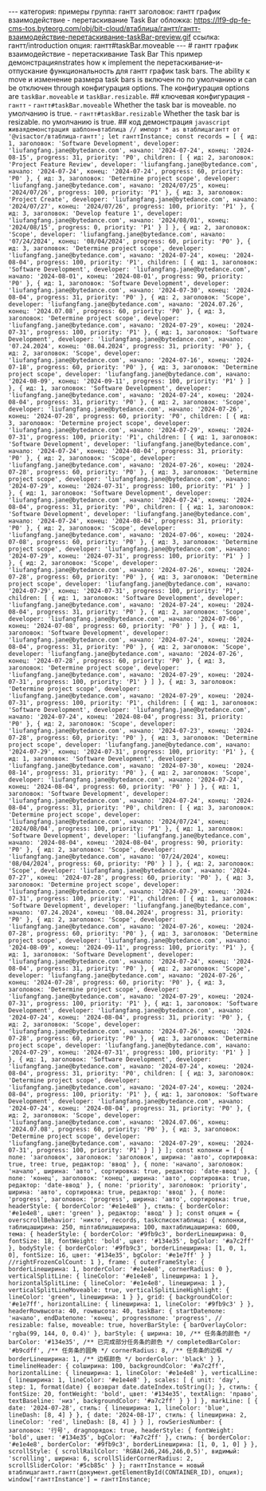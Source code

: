 --- категория: примеры группа: гантт заголовок: гантт график взаимодействие - перетаскивание Task Bar обложка: https://lf9-dp-fe-cms-tos.byteorg.com/obj/bit-cloud/втаблица/гантт/гантт-взаимодействие-перетаскивание-taskBar-preview.gif ссылка: гантт/introduction опция: гантт#taskBar.moveable --- # гантт график взаимодействие - перетаскивание Task Bar This пример демонстрацияnstrates how к implement the перетаскивание-и-отпускание функциональность для гантт график task bars. The ability к move и изменение размера task bars is включен по по умолчанию и can be отключен through конфигурация options. The конфигурация options are `taskBar.moveable` и `taskBar.resizable`. ## ключевая конфигурация - `гантт` - `гантт#taskBar.moveable` Whether the task bar is moveable. по умолчанию is true. - `гантт#taskBar.resizable` Whether the task bar is resizable. по умолчанию is true. ## код демонстрация ```javascript живаядемонстрация шаблон=втаблица // импорт * as втаблицагантт от '@visactor/втаблица-гантт'; let ганттInstance; const records = [ { ид: 1, заголовок: 'Software Development', developer: 'liufangfang.jane@bytedance.com', начало: '2024-07-24', конец: '2024-08-15', progress: 31, priority: 'P0', children: [ { ид: 2, заголовок: 'Project Feature Review', developer: 'liufangfang.jane@bytedance.com', начало: '2024-07-24', конец: '2024-07-24', progress: 60, priority: 'P0' }, { ид: 3, заголовок: 'Determine project scope', developer: 'liufangfang.jane@bytedance.com', начало: '2024/07/25', конец: '2024/07/26', progress: 100, priority: 'P1' }, { ид: 3, заголовок: 'Project Create', developer: 'liufangfang.jane@bytedance.com', начало: '2024/07/27', конец: '2024/07/26', progress: 100, priority: 'P1' }, { ид: 3, заголовок: 'Develop feature 1', developer: 'liufangfang.jane@bytedance.com', начало: '2024/08/01', конец: '2024/08/15', progress: 0, priority: 'P1' } ] }, { ид: 2, заголовок: 'Scope', developer: 'liufangfang.jane@bytedance.com', начало: '07/24/2024', конец: '08/04/2024', progress: 60, priority: 'P0' }, { ид: 3, заголовок: 'Determine project scope', developer: 'liufangfang.jane@bytedance.com', начало: '2024-07-24', конец: '2024-08-04', progress: 100, priority: 'P1', children: [ { ид: 1, заголовок: 'Software Development', developer: 'liufangfang.jane@bytedance.com', начало: '2024-08-01', конец: '2024-08-01', progress: 90, priority: 'P0' }, { ид: 1, заголовок: 'Software Development', developer: 'liufangfang.jane@bytedance.com', начало: '2024-07-30', конец: '2024-08-04', progress: 31, priority: 'P0' }, { ид: 2, заголовок: 'Scope', developer: 'liufangfang.jane@bytedance.com', начало: '2024.07.26', конец: '2024.07.08', progress: 60, priority: 'P0' }, { ид: 3, заголовок: 'Determine project scope', developer: 'liufangfang.jane@bytedance.com', начало: '2024-07-29', конец: '2024-07-31', progress: 100, priority: 'P1' }, { ид: 1, заголовок: 'Software Development', developer: 'liufangfang.jane@bytedance.com', начало: '07.24.2024', конец: '08.04.2024', progress: 31, priority: 'P0' }, { ид: 2, заголовок: 'Scope', developer: 'liufangfang.jane@bytedance.com', начало: '2024-07-16', конец: '2024-07-18', progress: 60, priority: 'P0' }, { ид: 3, заголовок: 'Determine project scope', developer: 'liufangfang.jane@bytedance.com', начало: '2024-08-09', конец: '2024-09-11', progress: 100, priority: 'P1' } ] }, { ид: 1, заголовок: 'Software Development', developer: 'liufangfang.jane@bytedance.com', начало: '2024-07-24', конец: '2024-08-04', progress: 31, priority: 'P0' }, { ид: 2, заголовок: 'Scope', developer: 'liufangfang.jane@bytedance.com', начало: '2024-07-26', конец: '2024-07-28', progress: 60, priority: 'P0', children: [ { ид: 3, заголовок: 'Determine project scope', developer: 'liufangfang.jane@bytedance.com', начало: '2024-07-29', конец: '2024-07-31', progress: 100, priority: 'P1', children: [ { ид: 1, заголовок: 'Software Development', developer: 'liufangfang.jane@bytedance.com', начало: '2024-07-24', конец: '2024-08-04', progress: 31, priority: 'P0' }, { ид: 2, заголовок: 'Scope', developer: 'liufangfang.jane@bytedance.com', начало: '2024-07-26', конец: '2024-07-28', progress: 60, priority: 'P0' }, { ид: 3, заголовок: 'Determine project scope', developer: 'liufangfang.jane@bytedance.com', начало: '2024-07-29', конец: '2024-07-31', progress: 100, priority: 'P1' } ] }, { ид: 1, заголовок: 'Software Development', developer: 'liufangfang.jane@bytedance.com', начало: '2024-07-24', конец: '2024-08-04', progress: 31, priority: 'P0', children: [ { ид: 1, заголовок: 'Software Development', developer: 'liufangfang.jane@bytedance.com', начало: '2024-07-24', конец: '2024-08-04', progress: 31, priority: 'P0' }, { ид: 2, заголовок: 'Scope', developer: 'liufangfang.jane@bytedance.com', начало: '2024-07-06', конец: '2024-07-08', progress: 60, priority: 'P0' }, { ид: 3, заголовок: 'Determine project scope', developer: 'liufangfang.jane@bytedance.com', начало: '2024-07-29', конец: '2024-07-31', progress: 100, priority: 'P1' } ] }, { ид: 2, заголовок: 'Scope', developer: 'liufangfang.jane@bytedance.com', начало: '2024-07-26', конец: '2024-07-28', progress: 60, priority: 'P0' }, { ид: 3, заголовок: 'Determine project scope', developer: 'liufangfang.jane@bytedance.com', начало: '2024-07-29', конец: '2024-07-31', progress: 100, priority: 'P1', children: [ { ид: 1, заголовок: 'Software Development', developer: 'liufangfang.jane@bytedance.com', начало: '2024-07-24', конец: '2024-08-04', progress: 31, priority: 'P0' }, { ид: 2, заголовок: 'Scope', developer: 'liufangfang.jane@bytedance.com', начало: '2024-07-06', конец: '2024-07-08', progress: 60, priority: 'P0' } ] }, { ид: 1, заголовок: 'Software Development', developer: 'liufangfang.jane@bytedance.com', начало: '2024-07-24', конец: '2024-08-04', progress: 31, priority: 'P0' }, { ид: 2, заголовок: 'Scope', developer: 'liufangfang.jane@bytedance.com', начало: '2024-07-26', конец: '2024-07-28', progress: 60, priority: 'P0' }, { ид: 3, заголовок: 'Determine project scope', developer: 'liufangfang.jane@bytedance.com', начало: '2024-07-29', конец: '2024-07-31', progress: 100, priority: 'P1' } ] }, { ид: 3, заголовок: 'Determine project scope', developer: 'liufangfang.jane@bytedance.com', начало: '2024-07-29', конец: '2024-07-31', progress: 100, priority: 'P1', children: [ { ид: 1, заголовок: 'Software Development', developer: 'liufangfang.jane@bytedance.com', начало: '2024-07-24', конец: '2024-08-04', progress: 31, priority: 'P0' }, { ид: 2, заголовок: 'Scope', developer: 'liufangfang.jane@bytedance.com', начало: '2024-07-23', конец: '2024-07-28', progress: 60, priority: 'P0' }, { ид: 3, заголовок: 'Determine project scope', developer: 'liufangfang.jane@bytedance.com', начало: '2024-07-29', конец: '2024-07-31', progress: 100, priority: 'P1' }, { ид: 1, заголовок: 'Software Development', developer: 'liufangfang.jane@bytedance.com', начало: '2024-07-30', конец: '2024-08-14', progress: 31, priority: 'P0' }, { ид: 2, заголовок: 'Scope', developer: 'liufangfang.jane@bytedance.com', начало: '2024-07-24', конец: '2024-08-04', progress: 60, priority: 'P0' } ] }, { ид: 1, заголовок: 'Software Development', developer: 'liufangfang.jane@bytedance.com', начало: '2024-07-24', конец: '2024-08-04', progress: 31, priority: 'P0', children: [ { ид: 3, заголовок: 'Determine project scope', developer: 'liufangfang.jane@bytedance.com', начало: '2024/07/24', конец: '2024/08/04', progress: 100, priority: 'P1' }, { ид: 1, заголовок: 'Software Development', developer: 'liufangfang.jane@bytedance.com', начало: '2024-08-04', конец: '2024-08-04', progress: 90, priority: 'P0' }, { ид: 2, заголовок: 'Scope', developer: 'liufangfang.jane@bytedance.com', начало: '07/24/2024', конец: '08/04/2024', progress: 60, priority: 'P0' } ] }, { ид: 2, заголовок: 'Scope', developer: 'liufangfang.jane@bytedance.com', начало: '2024-07-27', конец: '2024-07-28', progress: 60, priority: 'P0' }, { ид: 3, заголовок: 'Determine project scope', developer: 'liufangfang.jane@bytedance.com', начало: '2024-07-29', конец: '2024-07-31', progress: 100, priority: 'P1', children: [ { ид: 1, заголовок: 'Software Development', developer: 'liufangfang.jane@bytedance.com', начало: '07.24.2024', конец: '08.04.2024', progress: 31, priority: 'P0' }, { ид: 2, заголовок: 'Scope', developer: 'liufangfang.jane@bytedance.com', начало: '2024-07-26', конец: '2024-07-28', progress: 60, priority: 'P0' }, { ид: 3, заголовок: 'Determine project scope', developer: 'liufangfang.jane@bytedance.com', начало: '2024-08-09', конец: '2024-09-11', progress: 100, priority: 'P1' }, { ид: 1, заголовок: 'Software Development', developer: 'liufangfang.jane@bytedance.com', начало: '2024-07-24', конец: '2024-08-04', progress: 31, priority: 'P0' }, { ид: 2, заголовок: 'Scope', developer: 'liufangfang.jane@bytedance.com', начало: '2024-07-26', конец: '2024-07-28', progress: 60, priority: 'P0' }, { ид: 3, заголовок: 'Determine project scope', developer: 'liufangfang.jane@bytedance.com', начало: '2024-07-29', конец: '2024-07-31', progress: 100, priority: 'P1' }, { ид: 1, заголовок: 'Software Development', developer: 'liufangfang.jane@bytedance.com', начало: '2024-07-24', конец: '2024-08-04', progress: 31, priority: 'P0' }, { ид: 2, заголовок: 'Scope', developer: 'liufangfang.jane@bytedance.com', начало: '2024-07-26', конец: '2024-07-28', progress: 60, priority: 'P0' }, { ид: 3, заголовок: 'Determine project scope', developer: 'liufangfang.jane@bytedance.com', начало: '2024-07-29', конец: '2024-07-31', progress: 100, priority: 'P1' } ] }, { ид: 1, заголовок: 'Software Development', developer: 'liufangfang.jane@bytedance.com', начало: '2024-07-24', конец: '2024-08-04', progress: 31, priority: 'P0', children: [ { ид: 3, заголовок: 'Determine project scope', developer: 'liufangfang.jane@bytedance.com', начало: '2024-07-24', конец: '2024-08-04', progress: 100, priority: 'P1' }, { ид: 1, заголовок: 'Software Development', developer: 'liufangfang.jane@bytedance.com', начало: '2024-07-24', конец: '2024-08-04', progress: 31, priority: 'P0' }, { ид: 2, заголовок: 'Scope', developer: 'liufangfang.jane@bytedance.com', начало: '2024.07.06', конец: '2024.07.08', progress: 60, priority: 'P0' }, { ид: 3, заголовок: 'Determine project scope', developer: 'liufangfang.jane@bytedance.com', начало: '2024-07-29', конец: '2024-07-31', progress: 100, priority: 'P1' } ] } ]; const колонки = [ { поле: 'заголовок', заголовок: 'заголовок', ширина: 'авто', сортировка: true, tree: true, редактор: 'ввод' }, { поле: 'начало', заголовок: 'начало', ширина: 'авто', сортировка: true, редактор: 'date-ввод' }, { поле: 'конец', заголовок: 'конец', ширина: 'авто', сортировка: true, редактор: 'date-ввод' }, { поле: 'priority', заголовок: 'priority', ширина: 'авто', сортировка: true, редактор: 'ввод' }, { поле: 'progress', заголовок: 'progress', ширина: 'авто', сортировка: true, headerStyle: { borderColor: '#e1e4e8' }, стиль: { borderColor: '#e1e4e8', цвет: 'green' }, редактор: 'ввод' } ]; const опция = { overscrollBehavior: 'никто', records, taskсписоктаблица: { колонки, таблицаширина: 250, minтаблицаширина: 100, maxтаблицаширина: 600, тема: { headerStyle: { borderColor: '#9fb9c3', borderLineширина: 0, fontSize: 18, fontWeight: 'bold', цвет: '#134e35', bgColor: '#a7c2ff' }, bodyStyle: { borderColor: '#9fb9c3', borderLineширина: [1, 0, 1, 0], fontSize: 16, цвет: '#134e35', bgColor: '#e1e7ff' } } //rightFrozenColCount: 1 }, frame: { outerFrameStyle: { borderLineширина: 1, borderColor: '#e1e4e8', cornerRadius: 0 }, verticalSplitLine: { lineColor: '#e1e4e8', lineширина: 1 }, horizontalSplitLine: { lineColor: '#e1e4e8', lineширина: 1 }, verticalSplitLineMoveable: true, verticalSplitLineHighlight: { lineColor: 'green', lineширина: 1 } }, grid: { backgroundColor: '#e1e7ff', horizontalLine: { lineширина: 1, lineColor: '#9fb9c3' } }, headerRowвысота: 40, rowвысота: 40, taskBar: { startDateполе: 'начало', endDateполе: 'конец', progressполе: 'progress', // resizable: false, moveable: true, hoverBarStyle: { barOverlayColor: 'rgba(99, 144, 0, 0.4)' }, barStyle: { ширина: 10, /** 任务条的颜色 */ barColor: '#134e35', /** 已完成部分任务条的颜色 */ completedBarColor: '#b9cdff', /** 任务条的圆角 */ cornerRadius: 8, /** 任务条的边框 */ borderLineширина: 1, /** 边框颜色 */ borderColor: 'black' } }, timelineHeader: { colширина: 100, backgroundColor: '#a7c2ff', horizontalLine: { lineширина: 1, lineColor: '#e1e4e8' }, verticalLine: { lineширина: 1, lineColor: '#e1e4e8' }, scales: [ { unit: 'day', step: 1, format(date) { возврат date.dateIndex.toString(); }, стиль: { fontSize: 20, fontWeight: 'bold', цвет: '#134e35', textAlign: 'право', textBaseline: 'низ', backgroundColor: '#a7c2ff' } } ] }, markLine: [ { date: '2024-07-28', стиль: { lineширина: 1, lineColor: 'blue', lineDash: [8, 4] } }, { date: '2024-08-17', стиль: { lineширина: 2, lineColor: 'red', lineDash: [8, 4] } } ], rowSeriesNumber: { заголовок: '行号', dragпорядок: true, headerStyle: { fontWeight: 'bold', цвет: '#134e35', bgColor: '#a7c2ff' }, стиль: { borderColor: '#e1e4e8', borderColor: '#9fb9c3', borderLineширина: [1, 0, 1, 0] } }, scrollStyle: { scrollRailColor: 'RGBA(246,246,246,0.5)', видимый: 'scrolling', ширина: 6, scrollSliderCornerRadius: 2, scrollSliderColor: '#5cb85c' } }; ганттInstance = новый втаблицагантт.гантт(документ.getElementById(CONTAINER_ID), опция); window['ганттInstance'] = ганттInstance; ``` 